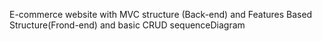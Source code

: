 E-commerce website with MVC structure (Back-end) and Features Based Structure(Frond-end) and basic CRUD
sequenceDiagram
